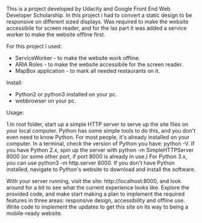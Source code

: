 This is a project developed by Udacity and Google Front End Web Developer Scholarship. 
In this project i had to convert a static design to be responsive on different sized displays. Was required to make the website accessibile for screen reader, and for the las part it was added a service worker to make the website offline first.


For this project i used:

- ServiceWorker - to make the website work offline.
- ARIA Roles - to make the website accessibile for the screen reader.
- MapBox application - to mark all needed restaurants on it.

Install:

- Python2 or python3 installed on your pc.
- webbrowser on your pc.


Usage:

1.In root folder, start up a simple HTTP server to serve up the site files on your local computer. Python has some simple tools to do this, and you don't even need to know Python. For most people, it's already installed on your computer.
In a terminal, check the version of Python you have: python -V. If you have Python 2.x, spin up the server with python -m SimpleHTTPServer 8000 (or some other port, if port 8000 is already in use.) For Python 3.x, you can use python3 -m http.server 8000. If you don't have Python installed, navigate to Python's website to download and install the software.

With your server running, visit the site: http://localhost:8000, and look around for a bit to see what the current experience looks like.
Explore the provided code, and make start making a plan to implement the required features in three areas: responsive design, accessibility and offline use.
Write code to implement the updates to get this site on its way to being a mobile-ready website.
